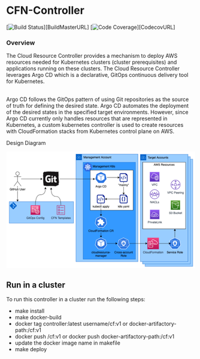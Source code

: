 # CFN-Controller

[![Build Status][BuildStatusImg]][BuildMasterURL]
[![Code Coverage][CodecovImg]][CodecovURL]

<h3> Overview </h3>
The Cloud Resource Controller provides a mechanism to deploy AWS resources needed for Kubernetes clusters (cluster prerequisites) and applications running on these clusters. The Cloud Resource Controller leverages Argo CD which is a declarative, GitOps continuous delivery tool for Kubernetes.  

<br>Argo CD follows the GitOps pattern of using Git repositories as the source of truth for defining the desired state. Argo CD automates the deployment of the desired states in the specified target environments. However, since Argo CD currently only handles resources that are represented in Kubernetes, a custom kubernetes controller is used to create resources with CloudFormation stacks from Kubernetes control plane on AWS.

Design Diagram

![Design Diagram](./docs/images/design.png)


## Run in a cluster
To run this controller in a cluster run the following steps:

- make install
- make docker-build
- docker tag controller:latest username/cf:v1 or docker-artifactory-path:/cf:v1
- docker push <username>/cf:v1  or docker push docker-artifactory-path:/cf:v1
- update the docker image name in makefile
- make deploy


<!-- URLs -->
[BuildStatusImg]: 
[BuildMasterURL]: 
[CodecovImg]: 
[CodecovURL]: 
